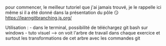 pour commencer, le meilleur tutoriel que j'ai jamais trouvé, je le rappelle ici même si il a été donné dans la présentation du pôle 😏 
https://learngitbranching.js.org/ 

Utilisation :
     - dans le terminal, possibilité de téléchargez git bash sur windows
     - tuto visuel --> on voit l'arbre de travail dans chaque exercice et surtout les transformations de cet arbre avec les commandes git
